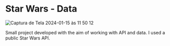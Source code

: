 <h1>Star Wars - Data</h1>

![Captura de Tela 2024-01-15 às 11 50 12](https://github.com/KellyReisLee/star-wars-smallProject-API/assets/104033201/eadad590-085d-43c8-beae-518be8adcb1c)
<p>Small project developed with the aim of working with API and data. I used a public Star Wars API.</p>
